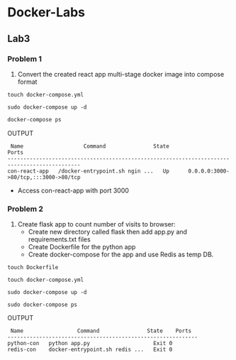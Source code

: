 # Docker-Labs

## Lab3

### Problem 1

1. Convert the created react app multi-stage docker image into compose format


```
touch docker-compose.yml
```

```
sudo docker-compose up -d
```
```bash
docker-compose ps
```
OUTPUT
```
 Name                   Command               State                  Ports                
---------------------------------------------------------------------------------------------
con-react-app   /docker-entrypoint.sh ngin ...   Up      0.0.0.0:3000->80/tcp,:::3000->80/tcp

```

- Access con-react-app with port 3000
 



### Problem 2

1. Create flask app to count number of visits to browser:
     - Create new directory called flask then add app.py and requirements.txt files
     - Create Dockerfile for the python app
     - Create docker-compose for the app and use Redis as temp DB.

```
touch Dockerfile
```

```
touch docker-compose.yml
```

```
sudo docker-compose up -d
```
```
sudo docker-compose ps
```
OUTPUT

```
 Name                 Command               State    Ports
------------------------------------------------------------
python-con   python app.py                    Exit 0        
redis-con    docker-entrypoint.sh redis ...   Exit 0    
```